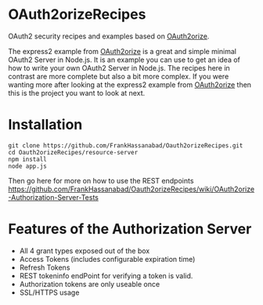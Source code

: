 OAuth2orizeRecipes
==================

OAuth2 security recipes and examples based on [OAuth2orize](https://github.com/jaredhanson/oauth2orize).

The express2 example from [OAuth2orize](https://github.com/jaredhanson/oauth2orize) is a great and simple
minimal OAuth2 Server in Node.js.  It is an example you can use to get an idea of how to write your
own OAuth2 Server in Node.js.  The recipes here in contrast are more complete but also a bit more complex.
If you were wanting more after looking at the express2 example from [OAuth2orize](https://github.com/jaredhanson/oauth2orize)
then this is the project you want to look at next.

# Installation
```
git clone https://github.com/FrankHassanabad/Oauth2orizeRecipes.git
cd Oauth2orizeRecipes/resource-server
npm install
node app.js
```
Then go here for more on how to use the REST endpoints
https://github.com/FrankHassanabad/Oauth2orizeRecipes/wiki/OAuth2orize-Authorization-Server-Tests

# Features of the Authorization Server
* All 4 grant types exposed out of the box
* Access Tokens (includes configurable expiration time)
* Refresh Tokens
* REST tokeninfo endPoint for verifying a token is valid.
* Authorization tokens are only useable once
* SSL/HTTPS usage
